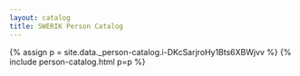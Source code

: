 ```yaml
---
layout: catalog
title: SWERIK Person Catalog
---
```

{% assign p = site.data._person-catalog.i-DKcSarjroHy1Bts6XBWjvv %}
{% include person-catalog.html p=p %}

